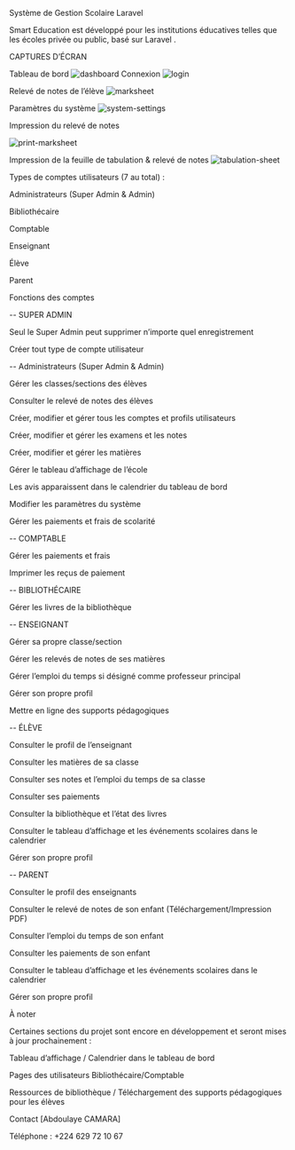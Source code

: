 Système de Gestion Scolaire Laravel

Smart Education est développé pour les institutions éducatives telles que les écoles privée ou public, basé sur Laravel .

CAPTURES D’ÉCRAN

Tableau de bord
<img src="https://i.ibb.co" alt="dashboard" border="0">
Connexion
<img src="https://i.ibb.co/Rh1Bfwk/login.png" alt="login" border="0">

Relevé de notes de l’élève
<img src="https://i.ibb.co/GCgv5ZR/marksheet.png" alt="marksheet" border="0">

Paramètres du système
<img src="https://i.ibb.co/Kmrhw69/system-settings.png" alt="system-settings" border="0">

Impression du relevé de notes

<div style="clear: both"> </div> <img src="https://i.ibb.co/5c1GHCj/capture-20210530-115521-crop.png" alt="print-marksheet">

Impression de la feuille de tabulation & relevé de notes
<img src="https://i.ibb.co/QmscPfn/capture-20210530-115802.png" alt="tabulation-sheet" border="0">

Types de comptes utilisateurs (7 au total) :

Administrateurs (Super Admin & Admin)

Bibliothécaire

Comptable

Enseignant

Élève

Parent

Fonctions des comptes

-- SUPER ADMIN

Seul le Super Admin peut supprimer n’importe quel enregistrement

Créer tout type de compte utilisateur

-- Administrateurs (Super Admin & Admin)

Gérer les classes/sections des élèves

Consulter le relevé de notes des élèves

Créer, modifier et gérer tous les comptes et profils utilisateurs

Créer, modifier et gérer les examens et les notes

Créer, modifier et gérer les matières

Gérer le tableau d’affichage de l’école

Les avis apparaissent dans le calendrier du tableau de bord

Modifier les paramètres du système

Gérer les paiements et frais de scolarité

-- COMPTABLE

Gérer les paiements et frais

Imprimer les reçus de paiement

-- BIBLIOTHÉCAIRE

Gérer les livres de la bibliothèque

-- ENSEIGNANT

Gérer sa propre classe/section

Gérer les relevés de notes de ses matières

Gérer l’emploi du temps si désigné comme professeur principal

Gérer son propre profil

Mettre en ligne des supports pédagogiques

-- ÉLÈVE

Consulter le profil de l’enseignant

Consulter les matières de sa classe

Consulter ses notes et l’emploi du temps de sa classe

Consulter ses paiements

Consulter la bibliothèque et l’état des livres

Consulter le tableau d’affichage et les événements scolaires dans le calendrier

Gérer son propre profil

-- PARENT

Consulter le profil des enseignants

Consulter le relevé de notes de son enfant (Téléchargement/Impression PDF)

Consulter l’emploi du temps de son enfant

Consulter les paiements de son enfant

Consulter le tableau d’affichage et les événements scolaires dans le calendrier

Gérer son propre profil

À noter

Certaines sections du projet sont encore en développement et seront mises à jour prochainement :

Tableau d’affichage / Calendrier dans le tableau de bord

Pages des utilisateurs Bibliothécaire/Comptable

Ressources de bibliothèque / Téléchargement des supports pédagogiques pour les élèves

Contact [Abdoulaye CAMARA]

Téléphone : +224 629 72 10 67